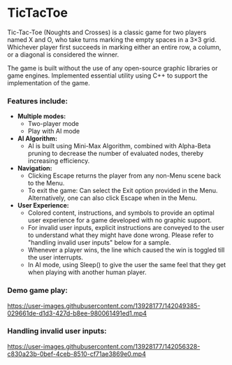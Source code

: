 # TicTacToe

Tic-Tac-Toe (Noughts and Crosses) is a classic game for two players named X and O, who take turns marking the empty spaces in a 3×3 grid. Whichever player first succeeds in marking either an entire row, a column, or a diagonal is considered the winner.

The game is built without the use of any open-source graphic libraries or game engines. Implemented essential utility using C++ to support the implementation of the game.

### Features include:
- **Multiple modes:**
  - Two-player mode
  - Play with AI mode
- **AI Algorithm:**
  - AI is built using Mini-Max Algorithm, combined with Alpha-Beta pruning to decrease the number of evaluated nodes, thereby increasing efficiency.
- **Navigation:**
  - Clicking Escape returns the player from any non-Menu scene back to the Menu.
  - To exit the game: Can select the Exit option provided in the Menu. Alternatively, one can also click Escape when in the Menu.
- **User Experience:**
  - Colored content, instructions, and symbols to provide an optimal user experience for a game developed with no graphic support.
  - For invalid user inputs, explicit instructions are conveyed to the user to understand what they might have done wrong. Please refer to "handling invalid user inputs" below for a sample.
  - Whenever a player wins, the line which caused the win is toggled till the user interrupts.
  - In AI mode, using Sleep() to give the user the same feel that they get when playing with another human player.

### Demo game play:
https://user-images.githubusercontent.com/13928177/142049385-029661de-d1d3-427d-b8ee-980061491ed1.mp4

### Handling invalid user inputs:
https://user-images.githubusercontent.com/13928177/142056328-c830a23b-0bef-4ceb-8510-cf71ae3869e0.mp4

